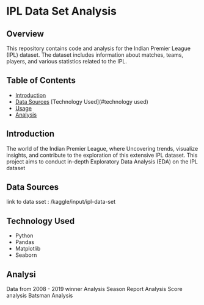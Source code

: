 
# IPL Data Set Analysis

## Overview

This repository contains code and analysis for the Indian Premier League (IPL) dataset. The dataset includes information about matches, teams, players, and various statistics related to the IPL.

## Table of Contents

- [Introduction](#introduction)
- [Data Sources](#data-sources)
  [Technology Used](#technology used)
- [Usage](#usage)
- [Analysis](#analysis)

## Introduction

The world of the Indian Premier League, where Uncovering trends, 
visualize insights, and contribute to the exploration of this extensive IPL dataset.
This project aims to conduct in-depth Exploratory Data Analysis (EDA) on the IPL dataset

## Data Sources

link to data sset : /kaggle/input/ipl-data-set

## Technology Used

- Python
- Pandas
- Matplotlib
- Seaborn


## Analysi

Data from 2008 - 2019 
winner Analysis
Season Report Analysis
Score analysis
Batsman Analysis


